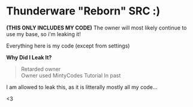 <h1>Thunderware "Reborn" SRC :)</h1>

<strong>(THIS ONLY INCLUDES MY CODE)</strong>
The owner will most likely continue to use my base, so i'm leaking it!

Everything here is my code (except from settings)

<strong>Why Did I Leak It?</strong><br>
> Retarded owner<br>
> Owner used MintyCodes Tutorial In past

I am allowed to leak this, as it is litterally mostly all my code...

<3
